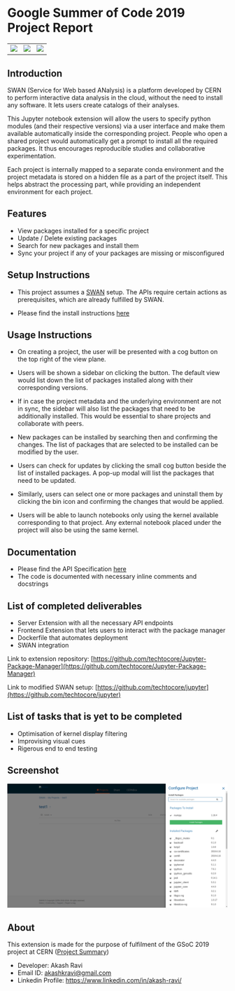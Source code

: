 # Google Summer of Code 2019 Project Report


<table>
<tr>
<td><a href="https://summerofcode.withgoogle.com/projects/4999527885438976"><img src="https://user-images.githubusercontent.com/6822941/29750351-e95e7b1c-8b5b-11e7-9f6b-b25b69f7353a.png" height="100"/></a></td>
<td><a href="http://hepsoftwarefoundation.org/"><img src="https://user-images.githubusercontent.com/6822941/29750350-e956b512-8b5b-11e7-9e34-4e3a5be9d37f.png" height="100"/></a></td>
<td><a href="https://swan.web.cern.ch/"><img src="https://swan.web.cern.ch/sites/swan.web.cern.ch/files/logo_swan_noletters_thumbnail.png" height="100"/></a></td>
</tr>
</table>


## Introduction

SWAN (Service for Web based ANalysis) is a platform developed by CERN to perform interactive data analysis in the cloud, without the need to install any software. It lets users create catalogs of their analyses. 

This Jupyter notebook extension will allow the users to specify python modules (and their respective versions) via a user interface and make them available automatically inside the corresponding project. People who open a shared project would automatically get a prompt to install all the required packages. It thus encourages reproducible studies and collaborative experimentation.

Each project is internally mapped to a separate conda environment and the project metadata is stored on a hidden file as a part of the project itself. This helps abstract the processing part, while providing an independent environment for each project. 


## Features

- View packages installed for a specific project
- Update / Delete existing packages
- Search for new packages and install them
- Sync your project if any of your packages are missing or misconfigured


## Setup Instructions

- This project assumes a [SWAN](https://gitlab.cern.ch/swan) setup. The APIs require certain actions as prerequisites, which are already fulfilled by SWAN. 

- Please find the install instructions [here](https://github.com/techtocore/Jupyter-Package-Manager/extension/install.md)


## Usage Instructions

- On creating a project, the user will be presented with a cog button on the top right of the view plane.

- Users will be shown a sidebar on clicking the button. The default view would list down the list of packages installed along with their corresponding versions. 

- If in case the project metadata and the underlying environment are not in sync, the sidebar will also list the packages that need to be additionally installed. This would be essential to share projects and collaborate with peers.

- New packages can be installed by searching then and confirming the changes. The list of packages that are selected to be installed can be modified by the user.

- Users can check for updates by clicking the small cog button beside the list of installed packages. A pop-up modal will list the packages that need to be updated.

- Similarly, users can select one or more packages and uninstall them by clicking the bin icon and confirming the changes that would be applied.

- Users will be able to launch notebooks only using the kernel available corresponding to that project. Any external notebook placed under the project will also be using the same kernel.


## Documentation

- Please find the API Specification [here](https://github.com/techtocore/Jupyter-Package-Manager/docs/API_docs.md)
- The code is documented with necessary inline comments and docstrings


## List of completed deliverables

- Server Extension with all the necessary API endpoints
- Frontend Extension that lets users to interact with the package manager
- Dockerfile that automates deployment
- SWAN integration

Link to extension repository: [https://github.com/techtocore/Jupyter-Package-Manager](https://github.com/techtocore/Jupyter-Package-Manager)

Link to modified SWAN setup: [https://github.com/techtocore/jupyter](https://github.com/techtocore/jupyter)


## List of tasks that is yet to be completed

- Optimisation of kernel display filtering
- Improvising visual cues
- Rigerous end to end testing


## Screenshot

![Alt text](https://github.com/techtocore/Jupyter-Package-Manager/raw/swan-integration/docs/ui.png "Package Management UI")


## About

This extension is made for the purpose of fulfilment of the GSoC 2019 project at CERN ([Project Summary](https://summerofcode.withgoogle.com/projects/4999527885438976))

- Developer: Akash Ravi
- Email ID: akashkravi@gmail.com
- Linkedin Profile: https://www.linkedin.com/in/akash-ravi/
